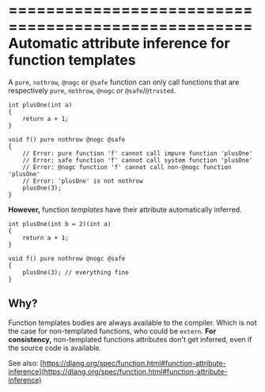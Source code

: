 ====================================================
Automatic attribute inference for function templates
====================================================

A `pure`, `nothrow`, `@nogc` or `@safe` function can only call functions that are respectively `pure`, `nothrow`, `@nogc` or `@safe`/`@trusted`.

```
int plusOne(int a)
{
    return a + 1;
}

void f() pure nothrow @nogc @safe
{
    // Error: pure function 'f' cannot call impure function 'plusOne'
    // Error: safe function 'f' cannot call system function 'plusOne'
    // Error: @nogc function 'f' cannot call non-@nogc function 'plusOne'
    // Error: 'plusOne' is not nothrow
    plusOne(3);
}
```

**However,** function _templates_ have their attribute automatically inferred.

```
int plusOne(int b = 2)(int a)
{
    return a + 1;
}

void f() pure nothrow @nogc @safe
{
    plusOne(3); // everything fine
}
```


## Why?

Function templates bodies are always available to the compiler. Which is not the case for non-templated functions, who could be `extern`.
**For consistency,** non-templated functions attributes don't get inferred, even if the source code is available.

See also: [https://dlang.org/spec/function.html#function-attribute-inference](https://dlang.org/spec/function.html#function-attribute-inference)
